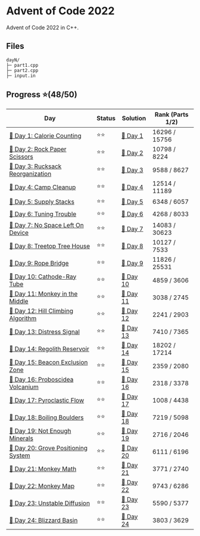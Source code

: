 # Advent of Code 2022
Advent of Code 2022 in C++.

## Files
```
dayN/
├─ part1.cpp
├─ part2.cpp
├─ input.in
```

## Progress ⭐(48/50)
| Day | Status | Solution | Rank (Parts 1/2) |
| ----------- | ---------| -------- | --------- |
| [🎄 Day 1: Calorie Counting](https://adventofcode.com/2022/day/1) | ⭐⭐ | [🎯 Day 1](2022/day1/)   | 16296 / 15756 |
| [🎄 Day 2: Rock Paper Scissors](https://adventofcode.com/2022/day/2) | ⭐⭐ | [🎯 Day 2](2022/day2/) | 10798 / 8224 |
| [🎄 Day 3: Rucksack Reorganization](https://adventofcode.com/2022/day/3) | ⭐⭐ | [🎯 Day 3](2022/day3/) | 9588 / 8627 |
| [🎄 Day 4: Camp Cleanup](https://adventofcode.com/2022/day/4) | ⭐⭐ | [🎯 Day 4](2022/day4/) | 12514 / 11189 |
| [🎄 Day 5: Supply Stacks](https://adventofcode.com/2022/day/5) | ⭐⭐ | [🎯 Day 5](2022/day5/) | 6348 / 6057 |
| [🎄 Day 6: Tuning Trouble](https://adventofcode.com/2022/day/6) | ⭐⭐ | [🎯 Day 6](2022/day6/) | 4268 / 8033 |
| [🎄 Day 7: No Space Left On Device](https://adventofcode.com/2022/day/7) | ⭐⭐ | [🎯 Day 7](2022/day7/) | 14083 / 30623 |
| [🎄 Day 8: Treetop Tree House](https://adventofcode.com/2022/day/8) | ⭐⭐ | [🎯 Day 8](2022/day8/) | 10127 / 7533 |
| [🎄 Day 9: Rope Bridge](https://adventofcode.com/2022/day/9) | ⭐⭐ | [🎯 Day 9](2022/day9/) | 11826 / 25531 |
| [🎄 Day 10: Cathode-Ray Tube](https://adventofcode.com/2022/day/10) | ⭐⭐ | [🎯 Day 10](2022/day10/) | 4859 / 3606 |
| [🎄 Day 11: Monkey in the Middle](https://adventofcode.com/2022/day/11) | ⭐⭐ | [🎯 Day 11](2022/day11/) | 3038 / 2745 |
| [🎄 Day 12: Hill Climbing Algorithm](https://adventofcode.com/2022/day/12) | ⭐⭐ | [🎯 Day 12](2022/day12/) | 2241 / 2903 |
| [🎄 Day 13: Distress Signal](https://adventofcode.com/2022/day/13) | ⭐⭐ | [🎯 Day 13](2022/day13/) | 7410 / 7365 |
| [🎄 Day 14: Regolith Reservoir](https://adventofcode.com/2022/day/14) | ⭐⭐ | [🎯 Day 14](2022/day14/) | 18202 / 17214 |
| [🎄 Day 15: Beacon Exclusion Zone](https://adventofcode.com/2022/day/15) | ⭐⭐ | [🎯 Day 15](2022/day15/) | 2359 / 2080 |
| [🎄 Day 16: Proboscidea Volcanium](https://adventofcode.com/2022/day/16) | ⭐⭐ | [🎯 Day 16](2022/day16/) | 2318 / 3378 |
| [🎄 Day 17: Pyroclastic Flow](https://adventofcode.com/2022/day/17) | ⭐⭐ | [🎯 Day 17](2022/day17/) | 1008 / 4438 |
| [🎄 Day 18: Boiling Boulders](https://adventofcode.com/2022/day/18) | ⭐⭐ | [🎯 Day 18](2022/day18/) | 7219 / 5098 |
| [🎄 Day 19: Not Enough Minerals](https://adventofcode.com/2022/day/19) | ⭐⭐ | [🎯 Day 19](2022/day19/) | 2716 / 2046 |
| [🎄 Day 20: Grove Positioning System](https://adventofcode.com/2022/day/20) | ⭐⭐ | [🎯 Day 20](2022/day20/) | 6111 / 6196 |
| [🎄 Day 21: Monkey Math](https://adventofcode.com/2022/day/21) | ⭐⭐ | [🎯 Day 21](2022/day21/) | 3771 / 2740 |
| [🎄 Day 22: Monkey Map](https://adventofcode.com/2022/day/22) | ⭐⭐ | [🎯 Day 22](2022/day22/) | 9743 / 6286 |
| [🎄 Day 23: Unstable Diffusion](https://adventofcode.com/2022/day/23) | ⭐⭐ | [🎯 Day 23](2022/day23/) | 5590 / 5377 |
| [🎄 Day 24: Blizzard Basin](https://adventofcode.com/2022/day/24) | ⭐⭐ | [🎯 Day 24](2022/day24/) | 3803 / 3629 |
